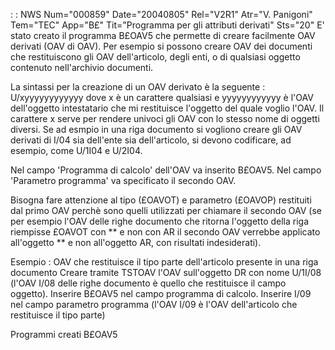  :  : NWS Num="000859" Date="20040805" Rel="V2R1" Atr="V. Panigoni" Tem="TEC" App="B£" Tit="Programma per gli attributi derivati" Sts="20"
E' stato creato il programma B£OAV5 che permette di creare facilmente OAV derivati (OAV di OAV).
Per esempio si possono creare OAV dei documenti che restituiscono gli OAV dell'articolo, degli enti,
o di qualsiasi oggetto contenuto nell'archivio documenti.

La sintassi per la creazione di un OAV derivato è la seguente : 
U/xyyyyyyyyyyyy
dove x è un carattere qualsiasi e yyyyyyyyyyyy è l'OAV dell'oggetto intestatario che mi restituisce
l'oggetto del quale voglio l'OAV.
Il carattere x serve per rendere univoci gli OAV con lo stesso nome di oggetti diversi. Se ad esmpio
in una riga documento si vogliono creare gli OAV derivati di I/04 sia dell'ente sia dell'articolo,
si devono codificare, ad esempio, come U/1I04 e U/2I04.

Nel campo 'Programma di calcolo' dell'OAV va inserito B£OAV5.
Nel campo 'Parametro programma' va specificato il secondo OAV.

Bisogna fare attenzione al tipo (£OAVOT) e parametro (£OAVOP) restituiti dal primo OAV perchè sono
quelli utilizzati per chiamare il secondo OAV (se per esempio l'OAV delle righe documento che ritorna l'oggetto della riga riempisse £OAVOT con \*\* e non con AR il secondo OAV verrebbe applicato
all'oggetto \*\* e non all'oggetto AR, con risultati indesiderati).

Esempio : 
OAV che restituisce il tipo parte dell'articolo presente in una riga documento Creare tramite TSTOAV l'OAV sull'oggetto DR con nome U/1I/08 (l'OAV I/08 delle righe documento è quello che restituisce il campo oggetto).
Inserire B£OAV5 nel campo programma di calcolo.
Inserire I/09 nel campo parametro programma (l'OAV I/09 è l'OAV dell'articolo che restituisce il tipo parte)

Programmi creati
B£OAV5

